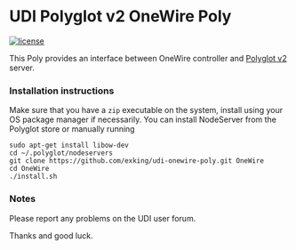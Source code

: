 # UDI Polyglot v2 OneWire Poly

[![license](https://img.shields.io/github/license/mashape/apistatus.svg)](https://github.com/exking/udi-gpio-poly/blob/master/LICENSE)

This Poly provides an interface between OneWire controller and [Polyglot v2](https://github.com/UniversalDevicesInc/polyglot-v2) server.

### Installation instructions
Make sure that you have a `zip` executable on the system, install using your OS package manager if necessarily.
You can install NodeServer from the Polyglot store or manually running
```
sudo apt-get install libow-dev
cd ~/.polyglot/nodeservers
git clone https://github.com/exking/udi-onewire-poly.git OneWire
cd OneWire
./install.sh
```

### Notes

Please report any problems on the UDI user forum.

Thanks and good luck.
